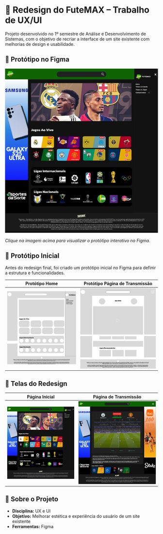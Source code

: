 # 🎨 Redesign do FuteMAX – Trabalho de UX/UI

Projeto desenvolvido no 1º semestre de Análise e Desenvolvimento de Sistemas, com o objetivo de recriar a interface de um site existente com melhorias de design e usabilidade.

## 🔗 Protótipo no Figma
[![Preview do Figma](design/preview.png)](https://www.figma.com/proto/bQ64k9oQMjSgbLsI14hR5T/Untitled?node-id=402-81&t=MbBvQjiEtO6WjiyJ-1)

_Clique na imagem acima para visualizar o protótipo interativo no Figma._

## 📐 Protótipo Inicial
Antes do redesign final, foi criado um protótipo inicial no Figma para definir a estrutura e funcionalidades.

| Protótipo Home | Protótipo Página de Transmissão |
|----------------|--------------------------------|
| ![Protótipo Home](design/prototipo-home.png) | ![Protótipo Transmissão](design/prototipo-transmissao.png) |

## 📸 Telas do Redesign
| Página Inicial | Página de Transmissão |
|----------------|-----------------------|
| ![Home](design/home.png) | ![Transmissão](design/transmissao.png) |

## 📂 Sobre o Projeto
- **Disciplina:** UX e UI
- **Objetivo:** Melhorar estética e experiência do usuário de um site existente
- **Ferramentas:** Figma
